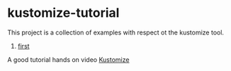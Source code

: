 # kustomize-tutorial

This project is a collection of examples with respect ot the kustomize tool. 
1. [first](first/Readme.md)

A good tutorial hands on video [Kustomize](https://www.youtube.com/watch?v=NFnpUlt0IuM)
